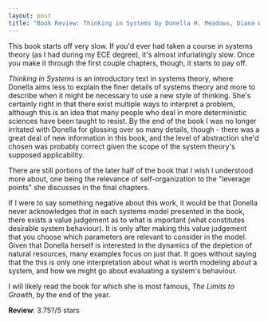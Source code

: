 ```yaml
---
layout: post
title: "Book Review: Thinking in Systems by Donella H. Meadows, Diana Wright"
---
```


This book starts off very slow. If you'd ever had taken a course in systems theory (as I had during my ECE degree), it's almost infuriatingly slow. Once you make it through the first couple chapters, though, it starts to pay off.

*Thinking in Systems* is an introductory text in systems theory, where Donella aims less to explain the finer details of systems theory and more to describe when it might be necessary to use a new style of thinking. She's certainly right in that there exist multiple ways to interpret a problem, although this is an idea that many people who deal in more deterministic sciences have been taught to resist. By the end of the book I was no longer irritated with Donella for glossing over so many details, though - there was a great deal of new information in this book, and the level of abstraction she'd chosen was probably correct given the scope of the system theory's supposed applicability. 

There are still portions of the later half of the book that I wish I understood more about, one being the relevance of self-organization to the "leverage points" she discusses in the final chapters. 

If I were to say something negative about this work, it would be that Donella never acknowledges that in each systems model presented in the book, there exists a value judgement as to what is important (what constitutes desirable system behaviour). It is only after making this value judgement that you choose which parameters are relevant to consider in the model. Given that Donella herself is interested in the dynamics of the depletion of natural resources, many examples focus on just that. It goes without saying that the this is only one interpretation about what is worth modeling about a system, and how we might go about evaluating a system's behaviour.

I will likely read the book for which she is most famous, *The Limits to Growth*, by the end of the year.

**Review**: 3.75?/5 stars




